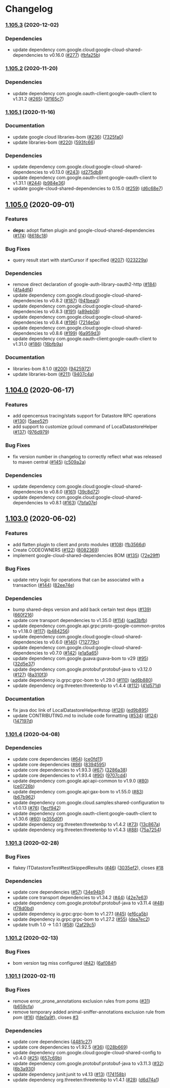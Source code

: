 # Changelog

### [1.105.3](https://www.github.com/googleapis/java-datastore/compare/v1.105.2...v1.105.3) (2020-12-02)


### Dependencies

* update dependency com.google.cloud:google-cloud-shared-dependencies to v0.16.0 ([#277](https://www.github.com/googleapis/java-datastore/issues/277)) ([fbfa25b](https://www.github.com/googleapis/java-datastore/commit/fbfa25bf7ef717ec12364ccd76e7f5b35d51234e))

### [1.105.2](https://www.github.com/googleapis/java-datastore/compare/v1.105.1...v1.105.2) (2020-11-20)


### Dependencies

* update dependency com.google.oauth-client:google-oauth-client to v1.31.2 ([#265](https://www.github.com/googleapis/java-datastore/issues/265)) ([3f165c7](https://www.github.com/googleapis/java-datastore/commit/3f165c7843b7241340eae8e9ad391357e36df237))

### [1.105.1](https://www.github.com/googleapis/java-datastore/compare/v1.105.0...v1.105.1) (2020-11-16)


### Documentation

* update google cloud libraries-bom ([#236](https://www.github.com/googleapis/java-datastore/issues/236)) ([7325fa0](https://www.github.com/googleapis/java-datastore/commit/7325fa0ba489efe31a58f64c2d3e2b55cd156822))
* update libraries-bom ([#220](https://www.github.com/googleapis/java-datastore/issues/220)) ([593fc66](https://www.github.com/googleapis/java-datastore/commit/593fc662e11ea446cd3fc7864cfa9a1b75480fba))


### Dependencies

* update dependency com.google.cloud:google-cloud-shared-dependencies to v0.13.0 ([#243](https://www.github.com/googleapis/java-datastore/issues/243)) ([d275db8](https://www.github.com/googleapis/java-datastore/commit/d275db8e3f14783acfebb9dff7347a871dcd9727))
* update dependency com.google.oauth-client:google-oauth-client to v1.31.1 ([#244](https://www.github.com/googleapis/java-datastore/issues/244)) ([b984e36](https://www.github.com/googleapis/java-datastore/commit/b984e360ccaf30f55b239f831430256f3231036f))
* update google-cloud-shared-dependencies to 0.15.0 ([#259](https://www.github.com/googleapis/java-datastore/issues/259)) ([d6c68e7](https://www.github.com/googleapis/java-datastore/commit/d6c68e7e09f5e5728f2f082d5e95503df04a2ec2))

## [1.105.0](https://www.github.com/googleapis/java-datastore/compare/v1.104.0...v1.105.0) (2020-09-01)


### Features

* **deps:** adopt flatten plugin and google-cloud-shared-dependencies ([#174](https://www.github.com/googleapis/java-datastore/issues/174)) ([8618c18](https://www.github.com/googleapis/java-datastore/commit/8618c1848e71424fa164fee9d8b7b53641b6b823))


### Bug Fixes

* query result start with startCursor if specified ([#207](https://www.github.com/googleapis/java-datastore/issues/207)) ([023229a](https://www.github.com/googleapis/java-datastore/commit/023229a15edbbe773bd03410ed0784aba248ad6e))


### Dependencies

* remove direct declaration of google-auth-library-oauth2-http ([#184](https://www.github.com/googleapis/java-datastore/issues/184)) ([4fa4df4](https://www.github.com/googleapis/java-datastore/commit/4fa4df40d63d7fbce023d6231830dcc296c29dd1))
* update dependency com.google.cloud:google-cloud-shared-dependencies to v0.8.2 ([#187](https://www.github.com/googleapis/java-datastore/issues/187)) ([941bea0](https://www.github.com/googleapis/java-datastore/commit/941bea016f1ce4e1c1fd027b1671f950e9c52160))
* update dependency com.google.cloud:google-cloud-shared-dependencies to v0.8.3 ([#191](https://www.github.com/googleapis/java-datastore/issues/191)) ([a89eb08](https://www.github.com/googleapis/java-datastore/commit/a89eb08be1cd9689d38b8b67c472cc928e3549c1))
* update dependency com.google.cloud:google-cloud-shared-dependencies to v0.8.4 ([#196](https://www.github.com/googleapis/java-datastore/issues/196)) ([7214e0a](https://www.github.com/googleapis/java-datastore/commit/7214e0ae224633e2effc023d10494e0164a8f9dc))
* update dependency com.google.cloud:google-cloud-shared-dependencies to v0.8.6 ([#199](https://www.github.com/googleapis/java-datastore/issues/199)) ([6a959d3](https://www.github.com/googleapis/java-datastore/commit/6a959d3f7ca75ba5da1d1c4cb509593d3be39e98))
* update dependency com.google.oauth-client:google-oauth-client to v1.31.0 ([#186](https://www.github.com/googleapis/java-datastore/issues/186)) ([16bfb9a](https://www.github.com/googleapis/java-datastore/commit/16bfb9a0127f4969a796ad95cc11cf2b8b92d0f3))


### Documentation

* libraries-bom 8.1.0 ([#200](https://www.github.com/googleapis/java-datastore/issues/200)) ([9425972](https://www.github.com/googleapis/java-datastore/commit/9425972905d1e370192eeb3bbfe837f5a7fb25cf))
* update libraries-bom ([#211](https://www.github.com/googleapis/java-datastore/issues/211)) ([9407c4a](https://www.github.com/googleapis/java-datastore/commit/9407c4afec3de6e18c96c24872269e61c8ad40fb))

## [1.104.0](https://www.github.com/googleapis/java-datastore/compare/v1.103.0...v1.104.0) (2020-06-17)


### Features

* add opencensus tracing/stats support for Datastore RPC operations ([#130](https://www.github.com/googleapis/java-datastore/issues/130)) ([5aee52f](https://www.github.com/googleapis/java-datastore/commit/5aee52f5013d6780e523e0c6d7d00a1826b83b9b))
* add support to customize gcloud command of LocalDatastoreHelper ([#137](https://www.github.com/googleapis/java-datastore/issues/137)) ([976d979](https://www.github.com/googleapis/java-datastore/commit/976d9791572117dc703d8d7d6963bdd6603ecd63))


### Bug Fixes

* fix version number in changelog to correctly reflect what was released to maven central ([#145](https://www.github.com/googleapis/java-datastore/issues/145)) ([c509a2a](https://www.github.com/googleapis/java-datastore/commit/c509a2a4229f864edef8681677d73f3c7be1101f))


### Dependencies

* update dependency com.google.cloud:google-cloud-shared-dependencies to v0.8.0 ([#161](https://www.github.com/googleapis/java-datastore/issues/161)) ([39c8d72](https://www.github.com/googleapis/java-datastore/commit/39c8d723b318d08ca494b71167eaa80b1df6423d))
* update dependency com.google.cloud:google-cloud-shared-dependencies to v0.8.1 ([#163](https://www.github.com/googleapis/java-datastore/issues/163)) ([7bfa07e](https://www.github.com/googleapis/java-datastore/commit/7bfa07eb3a7cf84fcf3e19f6a33914162fa28499))

## [1.103.0](https://www.github.com/googleapis/java-datastore/compare/v1.102.4...v1.103.0) (2020-06-02)


### Features

* add flatten plugin to client and proto modules ([#108](https://www.github.com/googleapis/java-datastore/issues/108)) ([fb3566d](https://www.github.com/googleapis/java-datastore/commit/fb3566d31600b9ed629a2daa46c5202a894181b2))
* Create CODEOWNERS ([#122](https://www.github.com/googleapis/java-datastore/issues/122)) ([8082369](https://www.github.com/googleapis/java-datastore/commit/80823698416bbe08e2d22fbc81ec3709ad2552c8))
* implement google-cloud-shared-dependencies BOM ([#135](https://www.github.com/googleapis/java-datastore/issues/135)) ([72e29ff](https://www.github.com/googleapis/java-datastore/commit/72e29ff3460b12436e76d445aad7b8ae0e4ee82d))


### Bug Fixes

* update retry logic for operations that can be associated with a transaction ([#144](https://www.github.com/googleapis/java-datastore/issues/144)) ([82ee74e](https://www.github.com/googleapis/java-datastore/commit/82ee74ed4487f90f97856bc766edb53b66474378))


### Dependencies

* bump shared-deps version and add back certain test deps ([#139](https://www.github.com/googleapis/java-datastore/issues/139)) ([660f216](https://www.github.com/googleapis/java-datastore/commit/660f216302fedaf2f5fe0f4c76cdab8fca65cbd1))
* update core transport dependencies to v1.35.0 ([#114](https://www.github.com/googleapis/java-datastore/issues/114)) ([cad3bfb](https://www.github.com/googleapis/java-datastore/commit/cad3bfbbe739ab3ed5ebea89bee620ef8bbefd95))
* update dependency com.google.api.grpc:proto-google-common-protos to v1.18.0 ([#117](https://www.github.com/googleapis/java-datastore/issues/117)) ([b484256](https://www.github.com/googleapis/java-datastore/commit/b484256c30ac9117eb82688c801966b6ace856df))
* update dependency com.google.cloud:google-cloud-shared-dependencies to v0.6.0 ([#140](https://www.github.com/googleapis/java-datastore/issues/140)) ([712779c](https://www.github.com/googleapis/java-datastore/commit/712779c4a25bd5f74b9557931a84bd4a812279c7))
* update dependency com.google.cloud:google-cloud-shared-dependencies to v0.7.0 ([#142](https://www.github.com/googleapis/java-datastore/issues/142)) ([e1a5a65](https://www.github.com/googleapis/java-datastore/commit/e1a5a65d2ae2d45c4871e3e7b2e9089ad5cdc542))
* update dependency com.google.guava:guava-bom to v29 ([#95](https://www.github.com/googleapis/java-datastore/issues/95)) ([32d5e37](https://www.github.com/googleapis/java-datastore/commit/32d5e37f244969ba980cd94a8eaa8165b368ebc6))
* update dependency com.google.protobuf:protobuf-java to v3.12.0 ([#127](https://www.github.com/googleapis/java-datastore/issues/127)) ([8a310f3](https://www.github.com/googleapis/java-datastore/commit/8a310f313e53fac802ca75ea539fc4656337c6ee))
* update dependency io.grpc:grpc-bom to v1.29.0 ([#110](https://www.github.com/googleapis/java-datastore/issues/110)) ([ad6b880](https://www.github.com/googleapis/java-datastore/commit/ad6b8803d4cd55fa37ba57fd3edafad256c41aed))
* update dependency org.threeten:threetenbp to v1.4.4 ([#112](https://www.github.com/googleapis/java-datastore/issues/112)) ([41d571d](https://www.github.com/googleapis/java-datastore/commit/41d571d1e18f1400f7975a6e82646417ed39ee84))


### Documentation

* fix java doc link of LocalDatastoreHelper#stop ([#126](https://www.github.com/googleapis/java-datastore/issues/126)) ([ed9b895](https://www.github.com/googleapis/java-datastore/commit/ed9b895d57db302a731e38bc6708310baa69cd67))
* update CONTRIBUTING.md to include code formatting ([#534](https://www.github.com/googleapis/java-datastore/issues/534)) ([#124](https://www.github.com/googleapis/java-datastore/issues/124)) ([147197d](https://www.github.com/googleapis/java-datastore/commit/147197d0655a509a11f906e95d5f81d57193c562))

### [1.101.4](https://www.github.com/googleapis/java-datastore/compare/v1.101.3...v1.101.4) (2020-04-08)


### Dependencies

* update core dependencies ([#64](https://www.github.com/googleapis/java-datastore/issues/64)) ([ce0fd11](https://www.github.com/googleapis/java-datastore/commit/ce0fd116dbc5de69ae4526d95cd8014eaf2da1a0))
* update core dependencies ([#86](https://www.github.com/googleapis/java-datastore/issues/86)) ([8394595](https://www.github.com/googleapis/java-datastore/commit/83945955b6bc6f915d321d190a2b6349fa52b597))
* update core dependencies to v1.93.3 ([#67](https://www.github.com/googleapis/java-datastore/issues/67)) ([3286a38](https://www.github.com/googleapis/java-datastore/commit/3286a38b3f4176f0b83a9a4230fba2c431c86047))
* update core dependencies to v1.93.4 ([#90](https://www.github.com/googleapis/java-datastore/issues/90)) ([9707cd4](https://www.github.com/googleapis/java-datastore/commit/9707cd41ac0b43bee048bb2386ab2484ced0e57b))
* update dependency com.google.api:api-common to v1.9.0 ([#80](https://www.github.com/googleapis/java-datastore/issues/80)) ([ce0726b](https://www.github.com/googleapis/java-datastore/commit/ce0726ba9ded67f48c4c11403f4f59b0dc30a5b7))
* update dependency com.google.api:gax-bom to v1.55.0 ([#83](https://www.github.com/googleapis/java-datastore/issues/83)) ([b67b962](https://www.github.com/googleapis/java-datastore/commit/b67b962d0883433ae9aea909886aa5b5d988e78c))
* update dependency com.google.cloud.samples:shared-configuration to v1.0.13 ([#76](https://www.github.com/googleapis/java-datastore/issues/76)) ([1ecf942](https://www.github.com/googleapis/java-datastore/commit/1ecf942228f963b947732381e44b0a25a4d24d6b))
* update dependency com.google.oauth-client:google-oauth-client to v1.30.6 ([#60](https://www.github.com/googleapis/java-datastore/issues/60)) ([e355d0f](https://www.github.com/googleapis/java-datastore/commit/e355d0f8ac86601099d8d3570f786d5a3880b968))
* update dependency org.threeten:threetenbp to v1.4.2 ([#73](https://www.github.com/googleapis/java-datastore/issues/73)) ([13c867a](https://www.github.com/googleapis/java-datastore/commit/13c867a4135ae024d0eb6af602ee50daf8ad30ff))
* update dependency org.threeten:threetenbp to v1.4.3 ([#88](https://www.github.com/googleapis/java-datastore/issues/88)) ([75a7254](https://www.github.com/googleapis/java-datastore/commit/75a7254a65e1d97a7bc8fae0f812ffebea060b60))

### [1.101.3](https://www.github.com/googleapis/java-datastore/compare/v1.101.2...v1.101.3) (2020-02-28)


### Bug Fixes

* flakey ITDatastoreTest#testSkippedResults ([#46](https://www.github.com/googleapis/java-datastore/issues/46)) ([3035ef2](https://www.github.com/googleapis/java-datastore/commit/3035ef2b6bf659bc847c4cf0a963a1f3badd68c7)), closes [#18](https://www.github.com/googleapis/java-datastore/issues/18)


### Dependencies

* update core dependencies ([#57](https://www.github.com/googleapis/java-datastore/issues/57)) ([34e94b1](https://www.github.com/googleapis/java-datastore/commit/34e94b15c670aea011503e8b6835301959ac0152))
* update core transport dependencies to v1.34.2 ([#44](https://www.github.com/googleapis/java-datastore/issues/44)) ([42e7e63](https://www.github.com/googleapis/java-datastore/commit/42e7e6349ac9a6ae9134f2bd1149a50f498a917e))
* update dependency com.google.protobuf:protobuf-java to v3.11.4 ([#48](https://www.github.com/googleapis/java-datastore/issues/48)) ([f78d0bd](https://www.github.com/googleapis/java-datastore/commit/f78d0bda15cce4e9639c582beab45a58d19d2a38))
* update dependency io.grpc:grpc-bom to v1.27.1 ([#45](https://www.github.com/googleapis/java-datastore/issues/45)) ([ef6ca5b](https://www.github.com/googleapis/java-datastore/commit/ef6ca5bb0dc7311253980d5bbef2d88a510d85cc))
* update dependency io.grpc:grpc-bom to v1.27.2 ([#55](https://www.github.com/googleapis/java-datastore/issues/55)) ([dea7ec2](https://www.github.com/googleapis/java-datastore/commit/dea7ec20c603be9890f06a78fa17396299232a20))
* update truth 1.0 -> 1.0.1 ([#58](https://www.github.com/googleapis/java-datastore/issues/58)) ([2af29c5](https://www.github.com/googleapis/java-datastore/commit/2af29c5c5fb13921f79e6b8b68fff0c82be29402))

### [1.101.2](https://www.github.com/googleapis/java-datastore/compare/v1.101.1...v1.101.2) (2020-02-13)


### Bug Fixes

* bom version tag miss configured ([#42](https://www.github.com/googleapis/java-datastore/issues/42)) ([6af084f](https://www.github.com/googleapis/java-datastore/commit/6af084face9afa7ee1fa8dec2a96419e7f4db706))

### [1.101.1](https://www.github.com/googleapis/java-datastore/compare/1.101.0...v1.101.1) (2020-02-11)


### Bug Fixes

* remove error_prone_annotations exclusion rules from poms ([#31](https://www.github.com/googleapis/java-datastore/issues/31)) ([b659cfa](https://www.github.com/googleapis/java-datastore/commit/b659cfa6992f6327b4b0d9f0414d51c4a70d8557))
* remove temporary added animal-sniffer-annotations exclusion rule from pom ([#16](https://www.github.com/googleapis/java-datastore/issues/16)) ([fde0a9f](https://www.github.com/googleapis/java-datastore/commit/fde0a9fcf38c74143b896a6e6b282047d7dadb6f)), closes [#3](https://www.github.com/googleapis/java-datastore/issues/3)


### Dependencies

* update core dependencies ([4481c27](https://www.github.com/googleapis/java-datastore/commit/4481c27e941b6ba17b69bc84ab4ae700d57ac92f))
* update core dependencies to v1.92.5 ([#36](https://www.github.com/googleapis/java-datastore/issues/36)) ([028b669](https://www.github.com/googleapis/java-datastore/commit/028b6690ba4b75aa0691f7b999792f333fea1d8d))
* update dependency com.google.cloud:google-cloud-shared-config to v0.4.0 ([#25](https://www.github.com/googleapis/java-datastore/issues/25)) ([657c69b](https://www.github.com/googleapis/java-datastore/commit/657c69bab7296c57575c24e96b208427e6791d1f))
* update dependency com.google.protobuf:protobuf-java to v3.11.3 ([#32](https://www.github.com/googleapis/java-datastore/issues/32)) ([6b3a930](https://www.github.com/googleapis/java-datastore/commit/6b3a930e0ed9c389ce5bedbf33dcd7a0a40227d3))
* update dependency junit:junit to v4.13 ([#13](https://www.github.com/googleapis/java-datastore/issues/13)) ([174158b](https://www.github.com/googleapis/java-datastore/commit/174158bac4fad21563fdd209b39e377c48bd8efe))
* update dependency org.threeten:threetenbp to v1.4.1 ([#28](https://www.github.com/googleapis/java-datastore/issues/28)) ([d6d74a1](https://www.github.com/googleapis/java-datastore/commit/d6d74a19e735e55ccf84dc5f0961f44cd71fc183))
